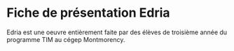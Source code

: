 # Fiche de présentation Edria

Edria est une oeuvre entièrement faite par des élèves de troisième année du programme TIM au cégep Montmorency.
